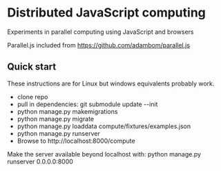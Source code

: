 # Distributed JavaScript computing

Experiments in parallel computing using JavaScript and browsers

Parallel.js included from https://github.com/adambom/parallel.js

## Quick start

These instructions are for Linux but windows equivalents probably work.

* clone repo
* pull in dependencies: git submodule update --init
* python manage.py makemigrations
* python manage.py migrate
* python manage.py loaddata compute/fixtures/examples.json
* python manage.py runserver
* Browse to http://localhost:8000/compute

Make the server available beyond localhost with: python manage.py runserver 0.0.0.0:8000
